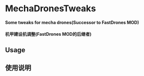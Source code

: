 ﻿# MechaDronesTweaks

#### Some tweaks for mecha drones(Successor to FastDrones MOD)
#### 机甲建设机调整(FastDrones MOD的后继者)

## Usage

## 使用说明
